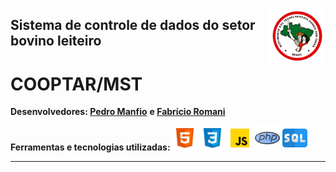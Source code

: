 <img src="imgReadme/mst.png" title="MST" href="https://mst.org.br/"
    align="right"  width="90px" heigth="90px">

## Sistema de controle de dados do setor bovino leiteiro 

# COOPTAR/MST

<b>Desenvolvedores:  </b><a href="https://github.com/pedro-lill" target="_blank"><b>Pedro Manfio</b></a> <b>  e  </b>
<a href="https://github.com/fabricioromanii" target="_blank"><b>Fabrício Romani</b></a>

<b>Ferramentas e tecnologias utilizadas:  </b> [<img src="imgReadme/html.png" width="40" height="40" title="HTML5" alt=HTML5>](https://developer.mozilla.org/pt-BR/docs/Web/HTML)
[<img src="imgReadme/css.png" width="40" height="40" title="CSS3" alt=CSS >](https://www.w3schools.com/css/)
[<img src="imgReadme/js.png" width="40" height="40" title="Java Script" alt=JS>](https://developer.mozilla.org/pt-BR/docs/Web/JavaScript)
[<img src="imgReadme/php.png" width="40" height="40" title="PHP" alt=PHP>](https://developer.mozilla.org/pt-BR/docs/Web/JavaScript)
[<img src="imgReadme/sql.png" width="40" height="40" title="Sql" alt=SQL>](https://developer.mozilla.org/pt-BR/docs/Web/JavaScript)

<hr>